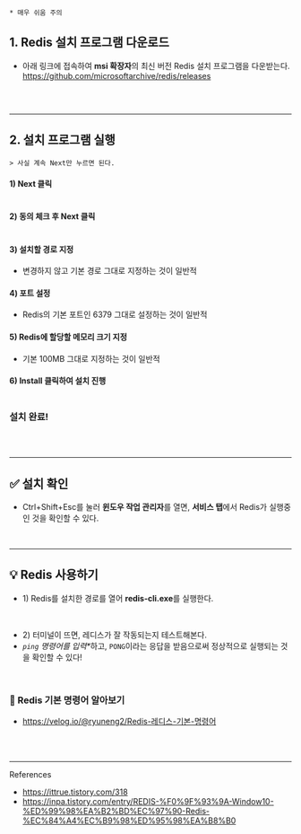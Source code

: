 <p><code>* 매우 쉬움 주의</code></p>
<h2 id="1-redis-설치-프로그램-다운로드">1. Redis 설치 프로그램 다운로드</h2>
<ul>
<li>아래 링크에 접속하여 <strong>msi 확장자</strong>의 최신 버전 Redis 설치 프로그램을 다운받는다.
<a href="https://github.com/microsoftarchive/redis/releases">https://github.com/microsoftarchive/redis/releases</a></li>
</ul>
<p><img alt="" src="https://velog.velcdn.com/images/ryuneng2/post/f85bd145-9730-4aba-b52a-b81b3d6db31f/image.png" /></p>
<br />

<hr />
<h2 id="2-설치-프로그램-실행">2. 설치 프로그램 실행</h2>
<p><code>&gt; 사실 계속 Next만 누르면 된다.</code></p>
<h4 id="1-next-클릭">1) Next 클릭</h4>
<p><img alt="" src="https://velog.velcdn.com/images/ryuneng2/post/b271d894-aa17-4a34-b0fd-791d2625849b/image.png" /></p>
<h4 id="2-동의-체크-후-next-클릭">2) 동의 체크 후 Next 클릭</h4>
<p><img alt="" src="https://velog.velcdn.com/images/ryuneng2/post/f88354d8-4fb0-4ccf-95ca-ff60c0d7e879/image.png" /></p>
<h4 id="3-설치할-경로-지정">3) 설치할 경로 지정</h4>
<ul>
<li>변경하지 않고 기본 경로 그대로 지정하는 것이 일반적
<img alt="" src="https://velog.velcdn.com/images/ryuneng2/post/bf1325db-ce57-409c-b220-6a399a2dc168/image.png" /></li>
</ul>
<h4 id="4-포트-설정">4) 포트 설정</h4>
<ul>
<li>Redis의 기본 포트인 6379 그대로 설정하는 것이 일반적
<img alt="" src="https://velog.velcdn.com/images/ryuneng2/post/379201af-2cbf-44f7-88c3-6a02f86a98ca/image.png" /></li>
</ul>
<h4 id="5-redis에-할당할-메모리-크기-지정">5) Redis에 할당할 메모리 크기 지정</h4>
<ul>
<li>기본 100MB 그대로 지정하는 것이 일반적
<img alt="" src="https://velog.velcdn.com/images/ryuneng2/post/c4dfc1d9-5f52-4d28-b3e8-0ceba9be62bb/image.png" /></li>
</ul>
<h4 id="6-install-클릭하여-설치-진행">6) Install 클릭하여 설치 진행</h4>
<p><img alt="" src="https://velog.velcdn.com/images/ryuneng2/post/00e11c91-9766-408c-bed2-8eb7d2abf315/image.png" /></p>
<h3 id="설치-완료">설치 완료!</h3>
<p><img alt="" src="https://velog.velcdn.com/images/ryuneng2/post/80c2f874-953f-405d-99dc-0690837ca484/image.png" /></p>
<br />

<hr />
<h2 id="✅-설치-확인">✅ 설치 확인</h2>
<ul>
<li>Ctrl+Shift+Esc를 눌러 <strong>윈도우 작업 관리자</strong>를 열면, <strong>서비스 탭</strong>에서 Redis가 실행중인 것을 확인할 수 있다.
<img alt="" src="https://velog.velcdn.com/images/ryuneng2/post/4b97244e-2117-4845-b79e-b878f1d07e33/image.png" /></li>
</ul>
<br />

<hr />
<h2 id="💡-redis-사용하기">💡 Redis 사용하기</h2>
<ul>
<li>1) Redis를 설치한 경로를 열어 <strong>redis-cli.exe</strong>를 실행한다.
<img alt="" src="https://velog.velcdn.com/images/ryuneng2/post/3b78b299-697e-46e2-8fa2-698d9d74fdde/image.png" /></li>
</ul>
<br />

<ul>
<li>2) 터미널이 뜨면, 레디스가 잘 작동되는지 테스트해본다.</li>
<li><em><code>ping</code> 명령어를 입력*</em>하고, <code>PONG</code>이라는 응답을 받음으로써 정상적으로 실행되는 것을 확인할 수 있다!
<img alt="" src="https://velog.velcdn.com/images/ryuneng2/post/d2176ecb-fc2d-4cea-9093-9209a053f386/image.png" /></li>
</ul>
<br />

<h3 id="🧐-redis-기본-명령어-알아보기">🧐 Redis 기본 명령어 알아보기</h3>
<ul>
<li><a href="https://velog.io/@ryuneng2/Redis-%EB%A0%88%EB%94%94%EC%8A%A4-%EA%B8%B0%EB%B3%B8-%EB%AA%85%EB%A0%B9%EC%96%B4">
https://velog.io/@ryuneng2/Redis-레디스-기본-명령어</a>

</li>
</ul>
<br />
<br />

<hr />
<p>References</p>
<ul>
<li><a href="https://ittrue.tistory.com/318">https://ittrue.tistory.com/318</a></li>
<li><a href="https://inpa.tistory.com/entry/REDIS-%F0%9F%93%9A-Window10-%ED%99%98%EA%B2%BD%EC%97%90-Redis-%EC%84%A4%EC%B9%98%ED%95%98%EA%B8%B0">https://inpa.tistory.com/entry/REDIS-%F0%9F%93%9A-Window10-%ED%99%98%EA%B2%BD%EC%97%90-Redis-%EC%84%A4%EC%B9%98%ED%95%98%EA%B8%B0</a></li>
</ul>